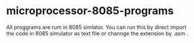 # microprocessor-8085-programs

All proggrams are rum in 8085 simlator. You can run this by direct import the code in 8085 simulator as text file or channge the extension by .asm .
